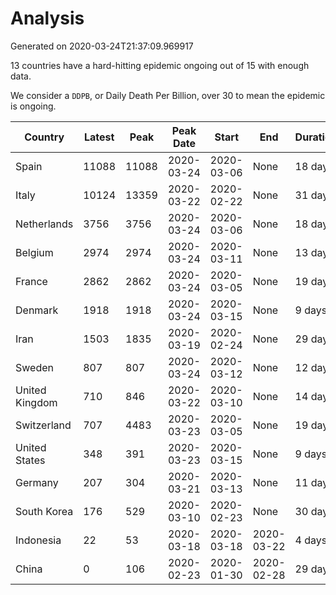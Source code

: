 
# Analysis

Generated on 2020-03-24T21:37:09.969917

13 countries have a hard-hitting epidemic ongoing out of 15 with enough data.

We consider a `DDPB`, or Daily Death Per Billion, over 30 to mean the epidemic is ongoing.


| Country | Latest | Peak | Peak Date | Start | End | Duration | Status |
|----|----|----|----|----|----|----|----|
| Spain | 11088 | 11088 | 2020-03-24 | 2020-03-06 | None | 18 days | ongoing |
| Italy | 10124 | 13359 | 2020-03-22 | 2020-02-22 | None | 31 days | ongoing |
| Netherlands | 3756 | 3756 | 2020-03-24 | 2020-03-06 | None | 18 days | ongoing |
| Belgium | 2974 | 2974 | 2020-03-24 | 2020-03-11 | None | 13 days | ongoing |
| France | 2862 | 2862 | 2020-03-24 | 2020-03-05 | None | 19 days | ongoing |
| Denmark | 1918 | 1918 | 2020-03-24 | 2020-03-15 | None | 9 days | ongoing |
| Iran | 1503 | 1835 | 2020-03-19 | 2020-02-24 | None | 29 days | ongoing |
| Sweden | 807 | 807 | 2020-03-24 | 2020-03-12 | None | 12 days | ongoing |
| United Kingdom | 710 | 846 | 2020-03-22 | 2020-03-10 | None | 14 days | ongoing |
| Switzerland | 707 | 4483 | 2020-03-23 | 2020-03-05 | None | 19 days | ongoing |
| United States | 348 | 391 | 2020-03-23 | 2020-03-15 | None | 9 days | ongoing |
| Germany | 207 | 304 | 2020-03-21 | 2020-03-13 | None | 11 days | ongoing |
| South Korea | 176 | 529 | 2020-03-10 | 2020-02-23 | None | 30 days | ongoing |
| Indonesia | 22 | 53 | 2020-03-18 | 2020-03-18 | 2020-03-22 | 4 days | finished |
| China | 0 | 106 | 2020-02-23 | 2020-01-30 | 2020-02-28 | 29 days | finished |

